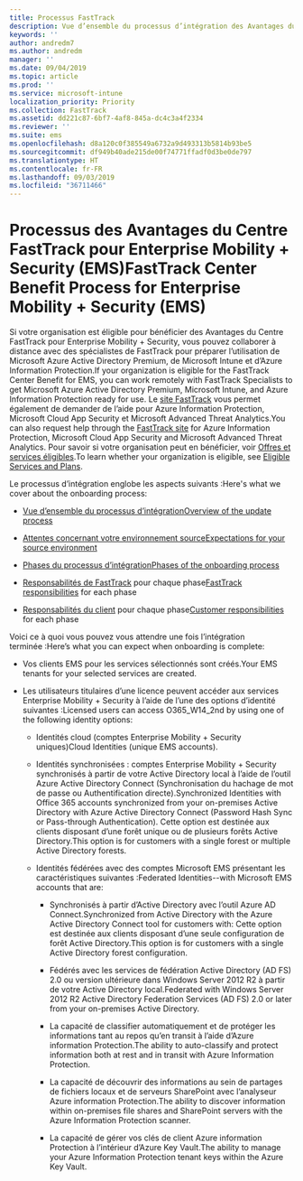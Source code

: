 ```yaml
---
title: Processus FastTrack
description: Vue d’ensemble du processus d’intégration des Avantages du Centre FastTrack
keywords: ''
author: andredm7
ms.author: andredm
manager: ''
ms.date: 09/04/2019
ms.topic: article
ms.prod: ''
ms.service: microsoft-intune
localization_priority: Priority
ms.collection: FastTrack
ms.assetid: dd221c87-6bf7-4af8-845a-dc4c3a4f2334
ms.reviewer: ''
ms.suite: ems
ms.openlocfilehash: d8a120c0f385549a6732a9d493313b5814b93be5
ms.sourcegitcommit: df949b40ade215de00f74771ffadf0d3be0de797
ms.translationtype: HT
ms.contentlocale: fr-FR
ms.lasthandoff: 09/03/2019
ms.locfileid: "36711466"
---
```

# <a name="fasttrack-center-benefit-process-for-enterprise-mobility--security-ems"></a><span data-ttu-id="6e303-103">Processus des Avantages du Centre FastTrack pour Enterprise Mobility + Security (EMS)</span><span class="sxs-lookup"><span data-stu-id="6e303-103">FastTrack Center Benefit Process for Enterprise Mobility + Security (EMS)</span></span>
<span data-ttu-id="6e303-104">Si votre organisation est éligible pour bénéficier des Avantages du Centre FastTrack pour Enterprise Mobility + Security, vous pouvez collaborer à distance avec des spécialistes de FastTrack pour préparer l’utilisation de Microsoft Azure Active Directory Premium, de Microsoft Intune et d’Azure Information Protection.</span><span class="sxs-lookup"><span data-stu-id="6e303-104">If your organization is eligible for the FastTrack Center Benefit for EMS, you can work remotely with FastTrack Specialists to get Microsoft Azure Active Directory Premium, Microsoft Intune, and Azure Information Protection ready for use.</span></span> <span data-ttu-id="6e303-105">Le [site FastTrack](https://www.microsoft.com/fasttrack/microsoft-365/ems) vous permet également de demander de l’aide pour Azure Information Protection, Microsoft Cloud App Security et Microsoft Advanced Threat Analytics.</span><span class="sxs-lookup"><span data-stu-id="6e303-105">You can also request help through the [FastTrack site](https://www.microsoft.com/fasttrack/microsoft-365/ems) for Azure Information Protection, Microsoft Cloud App Security and Microsoft Advanced Threat Analytics.</span></span> <span data-ttu-id="6e303-106">Pour savoir si votre organisation peut en bénéficier, voir [Offres et services éligibles](M365-eligible-services-and-plans.md).</span><span class="sxs-lookup"><span data-stu-id="6e303-106">To learn whether your organization is eligible, see [Eligible Services and Plans](M365-eligible-services-and-plans.md).</span></span>


<span data-ttu-id="6e303-107">Le processus d’intégration englobe les aspects suivants :</span><span class="sxs-lookup"><span data-stu-id="6e303-107">Here's what we cover about the onboarding process:</span></span>

-   [<span data-ttu-id="6e303-108">Vue d’ensemble du processus d’intégration</span><span class="sxs-lookup"><span data-stu-id="6e303-108">Overview of the update process</span></span>](EMS-fasttrack-benefit-overview.md)

-   [<span data-ttu-id="6e303-109">Attentes concernant votre environnement source</span><span class="sxs-lookup"><span data-stu-id="6e303-109">Expectations for your source environment</span></span>](EMS-source-environment-expectations.md)

-   [<span data-ttu-id="6e303-110">Phases du processus d’intégration</span><span class="sxs-lookup"><span data-stu-id="6e303-110">Phases of the onboarding process</span></span>](EMS-onboarding-phases.md)

-   <span data-ttu-id="6e303-111">[Responsabilités de FastTrack](EMS-fasttrack-responsibilities.md) pour chaque phase</span><span class="sxs-lookup"><span data-stu-id="6e303-111">[FastTrack responsibilities](EMS-fasttrack-responsibilities.md) for each phase</span></span>

-   <span data-ttu-id="6e303-112">[Responsabilités du client](EMS-your-responsibilities.md) pour chaque phase</span><span class="sxs-lookup"><span data-stu-id="6e303-112">[Customer responsibilities](EMS-your-responsibilities.md) for each phase</span></span>

<span data-ttu-id="6e303-113">Voici ce à quoi vous pouvez vous attendre une fois l’intégration terminée :</span><span class="sxs-lookup"><span data-stu-id="6e303-113">Here’s what you can expect when onboarding is complete:</span></span>

-   <span data-ttu-id="6e303-114">Vos clients EMS pour les services sélectionnés sont créés.</span><span class="sxs-lookup"><span data-stu-id="6e303-114">Your EMS tenants for your selected services are created.</span></span>

-   <span data-ttu-id="6e303-115">Les utilisateurs titulaires d’une licence peuvent accéder aux services Enterprise Mobility + Security à l’aide de l’une des options d’identité suivantes :</span><span class="sxs-lookup"><span data-stu-id="6e303-115">Licensed users can access O365_W14_2nd by using one of the following identity options:</span></span>

    -   <span data-ttu-id="6e303-116">Identités cloud (comptes Enterprise Mobility + Security uniques)</span><span class="sxs-lookup"><span data-stu-id="6e303-116">Cloud Identities (unique EMS accounts).</span></span>

    -   <span data-ttu-id="6e303-117">Identités synchronisées : comptes Enterprise Mobility + Security synchronisés à partir de votre Active Directory local à l’aide de l’outil Azure Active Directory Connect (Synchronisation du hachage de mot de passe ou Authentification directe).</span><span class="sxs-lookup"><span data-stu-id="6e303-117">Synchronized Identities with Office 365 accounts synchronized from your on-premises Active Directory with Azure Active Directory Connect (Password Hash Sync or Pass-through Authentication).</span></span> <span data-ttu-id="6e303-118">Cette option est destinée aux clients disposant d’une forêt unique ou de plusieurs forêts Active Directory.</span><span class="sxs-lookup"><span data-stu-id="6e303-118">This option is for customers with a single forest or multiple Active Directory forests.</span></span>

    -   <span data-ttu-id="6e303-119">Identités fédérées avec des comptes Microsoft EMS présentant les caractéristiques suivantes :</span><span class="sxs-lookup"><span data-stu-id="6e303-119">Federated Identities--with Microsoft EMS accounts that are:</span></span>

        -   <span data-ttu-id="6e303-120">Synchronisés à partir d’Active Directory avec l’outil Azure AD Connect.</span><span class="sxs-lookup"><span data-stu-id="6e303-120">Synchronized from Active Directory with the Azure Active Directory Connect tool for customers with:</span></span> <span data-ttu-id="6e303-121">Cette option est destinée aux clients disposant d’une seule configuration de forêt Active Directory.</span><span class="sxs-lookup"><span data-stu-id="6e303-121">This option is for customers with a single Active Directory forest configuration.</span></span>

        -   <span data-ttu-id="6e303-122">Fédérés avec les services de fédération Active Directory (AD FS) 2.0 ou version ultérieure dans Windows Server 2012 R2 à partir de votre Active Directory local.</span><span class="sxs-lookup"><span data-stu-id="6e303-122">Federated with Windows Server 2012 R2 Active Directory Federation Services (AD FS) 2.0 or later from your on-premises Active Directory.</span></span>

        -   <span data-ttu-id="6e303-123">La capacité de classifier automatiquement et de protéger les informations tant au repos qu’en transit à l’aide d’Azure information Protection.</span><span class="sxs-lookup"><span data-stu-id="6e303-123">The ability to auto-classify and protect information both at rest and in transit with Azure Information Protection.</span></span> 

        -   <span data-ttu-id="6e303-124">La capacité de découvrir des informations au sein de partages de fichiers locaux et de serveurs SharePoint avec l’analyseur Azure information Protection.</span><span class="sxs-lookup"><span data-stu-id="6e303-124">The ability to discover information within on-premises file shares and SharePoint servers with the Azure Information Protection scanner.</span></span> 

        -   <span data-ttu-id="6e303-125">La capacité de gérer vos clés de client Azure information Protection à l’intérieur d’Azure Key Vault.</span><span class="sxs-lookup"><span data-stu-id="6e303-125">The ability to manage your Azure Information Protection tenant keys within the Azure Key Vault.</span></span> 
